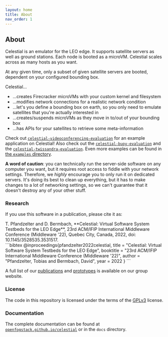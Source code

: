 ```yaml
---
layout: home
title: About
nav_order: 1
---
```


## About

Celestial is an emulator for the LEO edge.
It supports satellite servers as well as ground stations.
Each node is booted as a microVM.
Celestial scales across as many hosts as you want.

At any given time, only a subset of given satellite servers are booted,
dependent on your configured bounding box.

Celestial...

- ...creates Firecracker microVMs with your custom kernel and filesystem
- ...modifies network connections for a realistic network condition
- ...let's you define a bounding box on earth, so you only need to emulate
  satellites that you're actually interested in
- ...creates/suspends microVMs as they move in to/out of your bounding box
- ...has APIs for your satellites to retrieve some meta-information

Check out [`celestial-videoconferencing-evaluation`](https://github.com/OpenFogStack/celestial-videoconferencing-evaluation)
for an example application on Celestial!
Also check out the [`celestial-buoy-evaluation`](https://github.com/OpenFogStack/celestial-buoy-evaluation)
and the [`celestial-twissandra-evaluation`](https://github.com/OpenFogStack/celestial-twissandra-evaluation).
Even more examples can be found in [the `examples` directory](./examples).

**A word of caution**: you can technically run the server-side software on any
computer you want, but it requires root access to fiddle with your network settings.
Therefore, we _highly_ encourage you to only run it on dedicated servers.
It's doing its best to clean up everything, but it has to make changes to a lot
of networking settings, so we can't guarantee that it doesn't destroy any of your
other stuff.

### Research

If you use this software in a publication, please cite it as:

<div class="code-example" markdown="1">
T. Pfandzelter and D. Bermbach, **Celestial: Virtual Software System Testbeds
for the LEO Edge**, 23rd ACM/IFIP International Middleware Conference
(Middleware '22), Quebec City, Canada, 2022, doi: 10.1145/3528535.3531517.
</div>
```bibtex
@inproceedings{pfandzelter2022celestial,
    title = "Celestial: Virtual Software System Testbeds for the LEO Edge",
    booktitle = "23rd ACM/IFIP International Middleware Conference (Middleware '22)",
    author = "Pfandzelter, Tobias and Bermbach, David",
    year = 2022
}
```

A full list of our [publications](https://www.tu.berlin/en/mcc/research/publications/)
and [prototypes](https://www.tu.berlin/en/mcc/research/prototypes/)
is available on our group website.

### License

The code in this repository is licensed under the terms of the [GPLv3](./LICENSE)
license.

### Documentation

The complete documentation can be found at [`openfogstack.github.io/celestial`](https://openfogstack.github.io/celestial)
or in the `docs` directory.
